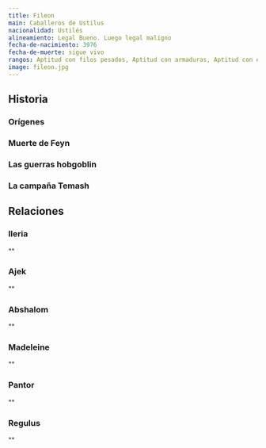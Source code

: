 ```yaml
---
title: Fileon
main: Caballeros de Ustilus
nacionalidad: Ustilés
alineamiento: Legal Bueno. Luego legal maligno
fecha-de-nacimiento: 3976
fecha-de-muerte: sigue vivo
rangos: Aptitud con filos pesados, Aptitud con armaduras, Aptitud con escudo, Presencia
image: fileon.jpg
---
```




## Historia

### Orígenes



### Muerte de Feyn



### Las guerras hobgoblin



### La campaña Temash



## Relaciones

### Ileria

""

### Ajek

""

### Abshalom

""

### Madeleine

""

### Pantor

"" 

### Regulus

""
